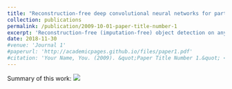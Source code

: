 ```yaml
---
title: "Reconstruction-free deep convolutional neural networks for partially observed images"
collection: publications
permalink: /publication/2009-10-01-paper-title-number-1
excerpt: 'Reconstruction-free (imputation-free) object detection on any observed patterns'
date: 2018-11-30
#venue: 'Journal 1'
#paperurl: 'http://academicpages.github.io/files/paper1.pdf'
#citation: 'Your Name, You. (2009). &quot;Paper Title Number 1.&quot; <i>Journal 1</i>. 1(1).'
---
```


Summary of this work:
<img src='/images/reconfree_obj.png'>

<!--
[Download paper here](http://academicpages.github.io/files/paper1.pdf)

Recommended citation: Your Name, You. (2009). "Paper Title Number 1." <i>Journal 1</i>. 1(1).
-->
